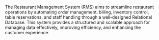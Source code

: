 The Restaurant Management System (RMS) aims to streamline restaurant operations by automating order management, billing, inventory control, table reservations, and staff handling through a well-designed Relational Database. This system provides a structured and scalable approach for managing data effectively, improving efficiency, and enhancing the customer experience.
